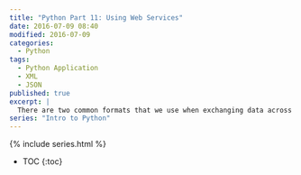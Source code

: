 ```yaml
---
title: "Python Part 11: Using Web Services"
date: 2016-07-09 08:40
modified: 2016-07-09
categories:
  - Python
tags:
  - Python Application
  - XML
  - JSON
published: true
excerpt: |
  There are two common formats that we use when exchanging data across the web.
series: "Intro to Python"	
---
```

{% include series.html %}

* TOC
{:toc}
